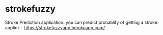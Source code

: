 # strokefuzzy
Stroke Prediction application. you can predict probablity of getting a stroke. applink - https://strokefuzzyapp.herokuapp.com/
